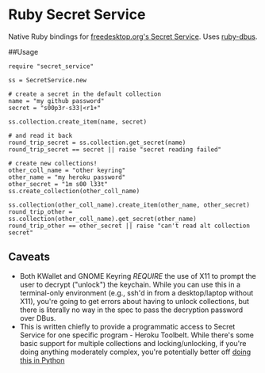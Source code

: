 Ruby Secret Service
===================

Native Ruby bindings for [freedesktop.org's Secret Service](http://standards.freedesktop.org/secret-service/).  Uses [ruby-dbus](https://github.com/mvidner/ruby-dbus).

##Usage
```
require "secret_service"

ss = SecretService.new

# create a secret in the default collection
name = "my github password"
secret = "s00p3r-s33|<r1+"

ss.collection.create_item(name, secret)

# and read it back
round_trip_secret = ss.collection.get_secret(name)
round_trip_secret == secret || raise "secret reading failed"

# create new collections!
other_coll_name = "other keyring"
other_name = "my heroku password"
other_secret = "1m s00 l33t"
ss.create_collection(other_coll_name)

ss.collection(other_coll_name).create_item(other_name, other_secret)
round_trip_other = ss.collection(other_coll_name).get_secret(other_name)
round_trip_other == other_secret || raise "can't read alt collection secret"
```

## Caveats

   * Both KWallet and GNOME Keyring _REQUIRE_ the use of X11 to prompt
   the user to decrypt ("unlock") the keychain.  While you can use
   this in a terminal-only environment (e.g., ssh'd in from a
   desktop/laptop without X11), you're going to get errors about
   having to unlock collections, but there is literally no way in the
   spec to pass the decryption password over DBus.
   * This is written chiefly to provide a programmatic access to
   Secret Service for one specific program - Heroku Toolbelt.  While
   there's some basic support for multiple collections and
   locking/unlocking, if you're doing anything moderately complex,
   you're potentially better off [doing this in Python](https://bitbucket.org/kang/python-keyring-lib/overview)


